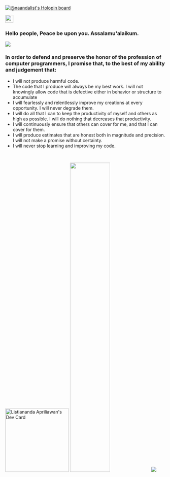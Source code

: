 [![@naandalist's Holopin board](https://holopin.io/api/user/board?user=naandalist)](https://holopin.io/@naandalist)

<img src="https://media.giphy.com/media/hvRJCLFzcasrR4ia7z/giphy.gif" width="25px">

### Hello people, Peace be upon you. Assalamu'alaikum.

![](https://visitor-badge.glitch.me/badge?page_id=naandalist.naandalist)

### In order to defend and preserve the honor of the profession of computer programmers, I promise that, to the best of my ability and judgement that:

- I will not produce harmful code.
- The code that I produce will always be my best work. I will not knowingly allow code that is defective either in behavior or structure to accumulate
- I will fearlessly and relentlessly improve my creations at every opportunity. I will never degrade them.
- I will do all that I can to keep the productivity of myself and others as high as possible. I will do nothing that decreases that productivity.
- I will continuously ensure that others can cover for me, and that I can cover for them.
- I will produce estimates that are honest both in magnitude and precision. I will not make a promise without certainty.
- I will never stop learning and improving my code.

<br>

<p align="left">
  <a href="https://app.daily.dev/Naandalist"><img src="https://api.daily.dev/devcards/888a5528a7574d828b54208aefeb8c7a.png?r=nxu" width="200" alt="Listiananda Apriliawan's Dev Card"/></a>
  <img height="50%" width="auto" src ="https://github-readme-stats.vercel.app/api/top-langs/?username=aveek-saha&layout=compact&hide_border=true&theme=dark&bg_color=00000000&langs_count=6&hide=jupyter%20notebook,tex,css,php,html">
  <img src ="https://github-readme-streak-stats.herokuapp.com?user=naandalist&theme=dark&hide_border=true&background=00000000">
  <br>
</p>
